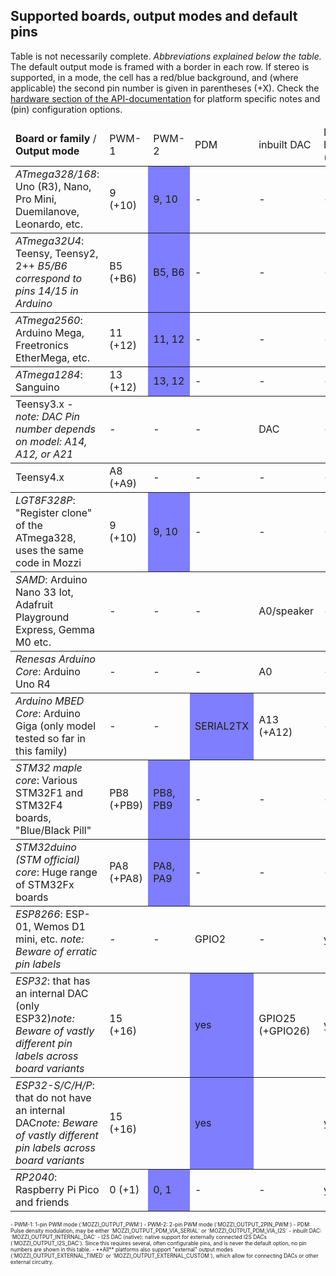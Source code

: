 ## Supported boards, output modes and default pins
Table is not necessarily complete. *Abbreviations explained below the table.* The default output mode is framed with a border in each row.
If stereo is supported, in a mode, the cell has a red/blue background, and (where applicable) the second pin number is given in parentheses (+X).
Check the [hardware section of the API-documentation](https://sensorium.github.io/Mozzi/doc/html/hardware.html) for platform specific notes and (pin) configuration options.

<style>
td[data-mo] { background-color: rgba(0,0,255,.5); } <!-- Mono output --->
td[data-st] { background: linear-gradient(-45deg,rgba(0,0,255,.5) 50%, rgba(255,0,0,.5) 50%); } <!-- Stereo output --->
td[data-md] { border: 2px solid; background-color: rgba(0,0,255,.5); } <!-- Mono default --->
td[data-sd] { border: 2px solid; background: linear-gradient(-45deg,rgba(0,0,255,.5) 50%, rgba(255,0,0,.5) 50%); } <!-- Stereo default --->
</style>

<table border="0">
<thead>
<tr><td><b>Board or family</b>  / <b>Output mode</b>                                            </td><td> PWM-1          </td><td> PWM-2             </td><td> PDM        </td><td>inbuilt DAC </td><td>I2S DAC (native)</td></tr>
</thead>
<tbody>
<tr style="border-top: 1px solid">
    <td><i>ATmega328/168</i>: Uno (R3), Nano, Pro Mini, Duemilanove, Leonardo, etc.             </td><td data-sd>9 (+10) </td><td data-mo>9, 10      </td><td> -          </td><td> -          </td><td> -          </td></tr>
<tr style="border-top: 1px solid">
    <td><i>ATmega32U4</i>: Teensy, Teensy2, 2++ <i>B5/B6 correspond to pins 14/15 in Arduino</i></td><td data-sd>B5 (+B6)</td><td data-mo>B5, B6     </td><td> -          </td><td> -          </td><td> -          </td></tr>
<tr style="border-top: 1px solid">
    <td><i>ATmega2560</i>: Arduino Mega, Freetronics EtherMega, etc.                            </td><td data-sd>11 (+12)</td><td data-mo>11, 12     </td><td> -          </td><td> -          </td><td> -          </td></tr>
<tr style="border-top: 1px solid">
    <td><i>ATmega1284</i>: Sanguino                                                             </td><td data-sd>13 (+12)</td><td data-mo>13, 12     </td><td> -          </td><td> -          </td><td> -          </td></tr>
<tr style="border-top: 1px solid">
    <td>Teensy3.x - <i>note: DAC Pin number depends on model: A14, A12, or A21</i>              </td><td> -              </td><td> -                 </td><td> -          </td><td data-md>DAC </td><td> -          </td></tr>
<tr style="border-top: 1px solid">
    <td>Teensy4.x                                                                               </td><td data-sd>A8 (+A9)</td><td> -                 </td><td> -          </td><td> -          </td><td> -          </td></tr>
<tr style="border-top: 1px solid">
    <td><i>LGT8F328P</i>: "Register clone" of the ATmega328, uses the same code in Mozzi        </td><td data-sd>9 (+10) </td><td data-mo>9, 10      </td><td> -          </td><td> -          </td><td> -          </td></tr>
<tr style="border-top: 1px solid">
    <td><i>SAMD</i>: Arduino Nano 33 Iot, Adafruit Playground Express, Gemma M0 etc.            </td><td> -              </td><td> -                 </td><td> -          </td><td data-md>A0/speaker</td><td> -   </td></tr>
<tr style="border-top: 1px solid">
    <td><i>Renesas Arduino Core</i>: Arduino Uno R4                                             </td><td> -              </td><td> -                 </td><td> -          </td><td data-md>A0  </td><td> -          </td></tr>
<tr style="border-top: 1px solid">
    <td><i>Arduino MBED Core</i>: Arduino Giga (only model tested so far in this family)        </td><td> -              </td><td> -                 </td><td data-mo>SERIAL2TX</td><td data-sd>A13 (+A12)</td><td> -    </td></tr>
<tr style="border-top: 1px solid">
    <td><i>STM32 maple core</i>: Various STM32F1 and STM32F4 boards, "Blue/Black Pill"          </td><td data-sd>PB8 (+PB9)</td><td data-mo>PB8, PB9 </td><td> -          </td><td> -          </td><td> -          </td></tr>
<tr style="border-top: 1px solid">
    <td><i>STM32duino (STM official) core</i>: Huge range of STM32Fx boards                     </td><td data-sd>PA8 (+PA8)</td><td data-mo>PA8, PA9 </td><td> -          </td><td> -          </td><td> -          </td></tr>
<tr style="border-top: 1px solid">
    <td><i>ESP8266</i>: ESP-01, Wemos D1 mini, etc. <i>note: Beware of erratic pin labels</i>   </td><td> -              </td><td> -                 </td><td data-md>GPIO2</td><td> -         </td><td data-st>yes </td></tr>
<tr style="border-top: 1px solid">
    <td><i>ESP32</i>: that has an internal DAC (only ESP32)<i>note: Beware of vastly different pin labels across board variants</i>  </td><td data-st>15 (+16) </td><td>                 </td><td data-mo>yes </td><td data-sd>GPIO25 (+GPIO26)</td><td data-st>yes</td></tr>
	<tr style="border-top: 1px solid">
    <td><i>ESP32-S/C/H/P</i>: that do not have an internal DAC<i>note: Beware of vastly different pin labels across board variants</i>  </td><td data-sd>15 (+16) </td><td>                 </td><td data-mo>yes </td><td></td><td data-st>yes</td></tr>
<tr style="border-top: 1px solid">
    <td><i>RP2040</i>: Raspberry Pi Pico and friends                                            </td><td data-sd>0 (+1)  </td><td data-mo>0, 1       </td><td> -          </td><td> -          </td><td data-st>yes </td></tr>
</tbody>
</table>

<span style="font-size: .6em">
 - PWM-1: 1-pin PWM mode (`MOZZI_OUTPUT_PWM`)
 - PWM-2: 2-pin PWM mode (`MOZZI_OUTPUT_2PIN_PWM`)
 - PDM: Pulse density modulation, may be either `MOZZI_OUTPUT_PDM_VIA_SERIAL` or `MOZZI_OUTPUT_PDM_VIA_I2S`
 - inbuilt DAC: `MOZZI_OUTPUT_INTERNAL_DAC`
 - I2S DAC (native): native support for externally connected I2S DACs (`MOZZI_OUTPUT_I2S_DAC`). Since this requires several, often
   configurable pins, and is never the default option, no pin numbers are shown in this table.
 - **All** platforms also support "external" output modes (`MOZZI_OUTPUT_EXTERNAL_TIMED` or `MOZZI_OUTPUT_EXTERNAL_CUSTOM`), which allow
   for connecting DACs or other external circuitry.
</span>
